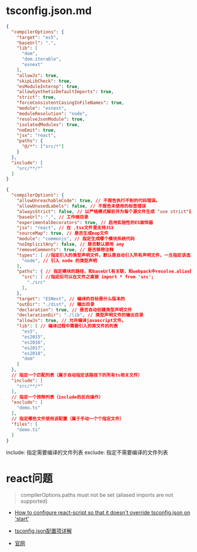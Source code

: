 # tsconfig.json.md

```json
{
  "compilerOptions": {
    "target": "es5",
    "baseUrl": ".",
    "lib": [
      "dom",
      "dom.iterable",
      "esnext"
    ],
    "allowJs": true,
    "skipLibCheck": true,
    "esModuleInterop": true,
    "allowSyntheticDefaultImports": true,
    "strict": true,
    "forceConsistentCasingInFileNames": true,
    "module": "esnext",
    "moduleResolution": "node",
    "resolveJsonModule": true,
    "isolatedModules": true,
    "noEmit": true,
    "jsx": "react",
    "paths": {
      "@/*": ["src/*"]
    }
  },
  "include": [
    "src/**/*"
  ]
}
```

```json
{
  "compilerOptions": {
    "allowUnreachableCode": true, // 不报告执行不到的代码错误。
    "allowUnusedLabels": false,	// 不报告未使用的标签错误
    "alwaysStrict": false, // 以严格模式解析并为每个源文件生成 "use strict"语句
    "baseUrl": ".", // 工作根目录
    "experimentalDecorators": true, // 启用实验性的ES装饰器
    "jsx": "react", // 在 .tsx文件里支持JSX
    "sourceMap": true, // 是否生成map文件
    "module": "commonjs", // 指定生成哪个模块系统代码
    "noImplicitAny": false, // 是否默认禁用 any
    "removeComments": true, // 是否移除注释
    "types": [ //指定引入的类型声明文件，默认是自动引入所有声明文件，一旦指定该选项，则会禁用自动引入，改为只引入指定的类型声明文件，如果指定空数组[]则不引用任何文件
      "node", // 引入 node 的类型声明
    ],
    "paths": { // 指定模块的路径，和baseUrl有关联，和webpack中resolve.alias配置一样
      "src": [ //指定后可以在文件之直接 import * from 'src';
        "./src"
      ],
    },
    "target": "ESNext", // 编译的目标是什么版本的
    "outDir": "./dist", // 输出目录
    "declaration": true, // 是否自动创建类型声明文件
    "declarationDir": "./lib", // 类型声明文件的输出目录
    "allowJs": true, // 允许编译javascript文件。
    "lib": [ // 编译过程中需要引入的库文件的列表
      "es5",
      "es2015",
      "es2016",
      "es2017",
      "es2018",
      "dom"
    ]
  },
  // 指定一个匹配列表（属于自动指定该路径下的所有ts相关文件）
  "include": [
    "src/**/*"
  ],
  // 指定一个排除列表（include的反向操作）
  "exclude": [
    "demo.ts"
  ],
  // 指定哪些文件使用该配置（属于手动一个个指定文件）
  "files": [
    "demo.ts"
  ]
}
```
include: 指定需要编译的文件列表
exclude: 指定不需要编译的文件列表

# react问题
> compilerOptions.paths must not be set (aliased imports are not supported)
- [How to configure react-script so that it doesn't override tsconfig.json on 'start'](https://stackoverflow.com/questions/53794875/how-to-configure-react-script-so-that-it-doesnt-override-tsconfig-json-on-star)


- [tsconfig.json配置项详解](https://blog.csdn.net/xiaotiantian1993s/article/details/91536379)
- [官网](http://www.typescriptlang.org/docs/handbook/tsconfig-json.html)
